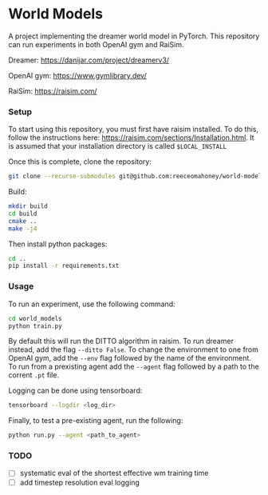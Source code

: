 # World Models

A project implementing the dreamer world model in PyTorch. This repository can run experiments in both OpenAI gym and
RaiSim.

Dreamer: https://danijar.com/project/dreamerv3/

OpenAI gym: https://www.gymlibrary.dev/

RaiSim: https://raisim.com/

### Setup

To start using this repository, you must first have raisim installed. To do this, follow the instructions here:
https://raisim.com/sections/Installation.html. It is assumed that your installation directory is called `$LOCAL_INSTALL`

Once this is complete, clone the repository:

```bash
git clone --recurse-submodules git@github.com:reeceomahoney/world-models
```

Build:

```bash
mkdir build
cd build
cmake ..
make -j4
```

Then install python packages:

```bash
cd ..
pip install -r requirements.txt
```

### Usage

To run an experiment, use the following command:

```bash
cd world_models
python train.py 
```

By default this will run the DITTO algorithm in raisim. To run dreamer instead, add the flag `--ditto False`. To change the environment to one from OpenAI gym, add the `--env` flag followed by the name of the environment. To run from a prexisting agent add the `--agent` flag followed by a path to the corrent `.pt` file.

Logging can be done using tensorboard:

```bash
tensorboard --logdir <log_dir>
```

Finally, to test a pre-existing agent, run the following:

```bash
python run.py --agent <path_to_agent>
```

### TODO

- [ ] systematic eval of the shortest effective wm training time
- [ ] add timestep resolution eval logging
